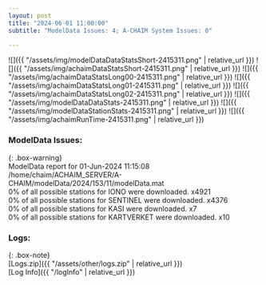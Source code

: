 ```yaml
---
layout: post
title: "2024-06-01 11:00:00"
subtitle: "ModelData Issues: 4; A-CHAIM System Issues: 0"

---
```


![]({{ "/assets/img/modelDataDataStatsShort-2415311.png" | relative_url }})
![]({{ "/assets/img/achaimDataStatsShort-2415311.png" | relative_url }})
![]({{ "/assets/img/achaimDataStatsLong00-2415311.png" | relative_url }})
![]({{ "/assets/img/achaimDataStatsLong01-2415311.png" | relative_url }})
![]({{ "/assets/img/achaimDataStatsLong02-2415311.png" | relative_url }})
![]({{ "/assets/img/modelDataDataStats-2415311.png" | relative_url }})
![]({{ "/assets/img/modelDataStationStats-2415311.png" | relative_url }})
![]({{ "/assets/img/achaimRunTime-2415311.png" | relative_url }})


### ModelData Issues:  
  
{: .box-warning}  
 ModelData report for 01-Jun-2024 11:15:08   
 /home/chaim/ACHAIM_SERVER/A-CHAIM/modelData/2024/153/11/modelData.mat   
 0% of all possible stations for IONO were downloaded. x4921   
 0% of all possible stations for SENTINEL were downloaded. x4376   
 0% of all possible stations for KASI were downloaded. x7   
 0% of all possible stations for KARTVERKET were downloaded. x10   
  


### Logs:  
  
{: .box-note}  
[Logs.zip]({{ "/assets/other/logs.zip" | relative_url }})  
[Log Info]({{ "/logInfo" | relative_url }})  
